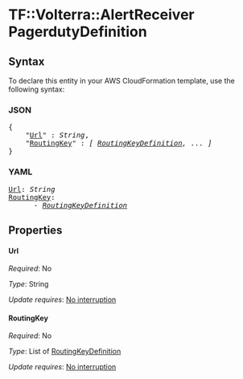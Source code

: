 # TF::Volterra::AlertReceiver PagerdutyDefinition

## Syntax

To declare this entity in your AWS CloudFormation template, use the following syntax:

### JSON

<pre>
{
    "<a href="#url" title="Url">Url</a>" : <i>String</i>,
    "<a href="#routingkey" title="RoutingKey">RoutingKey</a>" : <i>[ <a href="routingkeydefinition.md">RoutingKeyDefinition</a>, ... ]</i>
}
</pre>

### YAML

<pre>
<a href="#url" title="Url">Url</a>: <i>String</i>
<a href="#routingkey" title="RoutingKey">RoutingKey</a>: <i>
      - <a href="routingkeydefinition.md">RoutingKeyDefinition</a></i>
</pre>

## Properties

#### Url

_Required_: No

_Type_: String

_Update requires_: [No interruption](https://docs.aws.amazon.com/AWSCloudFormation/latest/UserGuide/using-cfn-updating-stacks-update-behaviors.html#update-no-interrupt)

#### RoutingKey

_Required_: No

_Type_: List of <a href="routingkeydefinition.md">RoutingKeyDefinition</a>

_Update requires_: [No interruption](https://docs.aws.amazon.com/AWSCloudFormation/latest/UserGuide/using-cfn-updating-stacks-update-behaviors.html#update-no-interrupt)

